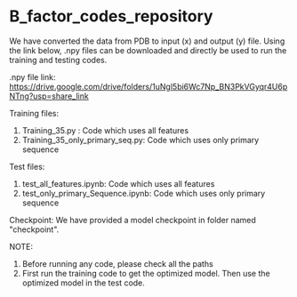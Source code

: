 # B_factor_codes_repository

We have converted the data from PDB to input (x) and output (y) file. Using the link below, .npy files can be downloaded and directly be used to run the training and testing codes.

.npy file link:
https://drive.google.com/drive/folders/1uNgl5bi6Wc7Np_BN3PkVGyqr4U6pNTng?usp=share_link

Training files:
1) Training_35.py : Code which uses all features
2) Training_35_only_primary_seq.py: Code which uses only primary sequence

Test files:
1) test_all_features.ipynb: Code which uses all features
2) test_only_primary_Sequence.ipynb: Code which uses only primary sequence

Checkpoint:
We have provided a model checkpoint in folder named "checkpoint". 

NOTE: 
1) Before running any code, please check all the paths
2) First run the training code to get the optimized model. Then use the optimized model in the test code.
